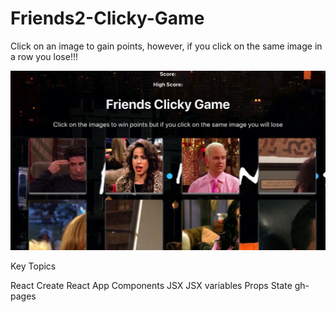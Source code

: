 # Friends2-Clicky-Game

Click on an image to gain points, however, if you click on the same image in a row you lose!!!



![friendsgame](friends2-clicky-game/src/components/Images/friendsgame.jpg)












Key Topics

React
Create React App
Components
JSX
JSX variables
Props
State
gh-pages
